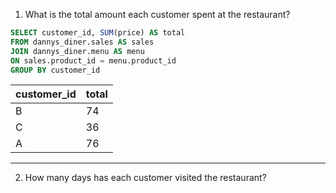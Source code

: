 
1. What is the total amount each customer spent at the restaurant?

```SQL
SELECT customer_id, SUM(price) AS total
FROM dannys_diner.sales AS sales
JOIN dannys_diner.menu AS menu
ON sales.product_id = menu.product_id
GROUP BY customer_id

```

| customer_id | total |
| ----------- | ----- |
| B           | 74    |
| C           | 36    |
| A           | 76    |

---
2. How many days has each customer visited the restaurant?
